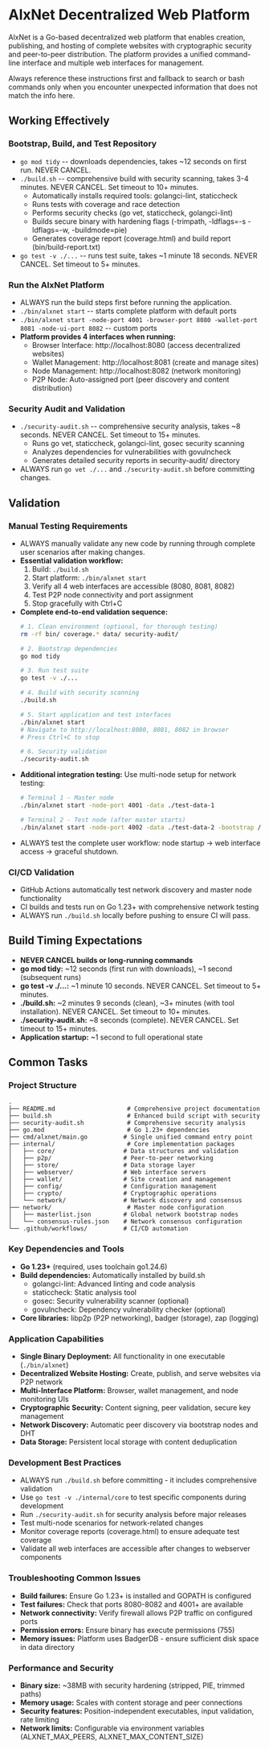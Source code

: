 # AlxNet Decentralized Web Platform

AlxNet is a Go-based decentralized web platform that enables creation, publishing, and hosting of complete websites with cryptographic security and peer-to-peer distribution. The platform provides a unified command-line interface and multiple web interfaces for management.

Always reference these instructions first and fallback to search or bash commands only when you encounter unexpected information that does not match the info here.

## Working Effectively

### Bootstrap, Build, and Test Repository
- `go mod tidy` -- downloads dependencies, takes ~12 seconds on first run. NEVER CANCEL.
- `./build.sh` -- comprehensive build with security scanning, takes 3-4 minutes. NEVER CANCEL. Set timeout to 10+ minutes.
  - Automatically installs required tools: golangci-lint, staticcheck 
  - Runs tests with coverage and race detection
  - Performs security checks (go vet, staticcheck, golangci-lint)
  - Builds secure binary with hardening flags (-trimpath, -ldflags=-s -ldflags=-w, -buildmode=pie)
  - Generates coverage report (coverage.html) and build report (bin/build-report.txt)
- `go test -v ./...` -- runs test suite, takes ~1 minute 18 seconds. NEVER CANCEL. Set timeout to 5+ minutes.

### Run the AlxNet Platform
- ALWAYS run the build steps first before running the application.
- `./bin/alxnet start` -- starts complete platform with default ports
- `./bin/alxnet start -node-port 4001 -browser-port 8080 -wallet-port 8081 -node-ui-port 8082` -- custom ports
- **Platform provides 4 interfaces when running:**
  - Browser Interface: http://localhost:8080 (access decentralized websites)
  - Wallet Management: http://localhost:8081 (create and manage sites)
  - Node Management: http://localhost:8082 (network monitoring)
  - P2P Node: Auto-assigned port (peer discovery and content distribution)

### Security Audit and Validation
- `./security-audit.sh` -- comprehensive security analysis, takes ~8 seconds. NEVER CANCEL. Set timeout to 15+ minutes.
  - Runs go vet, staticcheck, golangci-lint, gosec security scanning
  - Analyzes dependencies for vulnerabilities with govulncheck
  - Generates detailed security reports in security-audit/ directory
- ALWAYS run `go vet ./...` and `./security-audit.sh` before committing changes.

## Validation

### Manual Testing Requirements
- ALWAYS manually validate any new code by running through complete user scenarios after making changes.
- **Essential validation workflow:**
  1. Build: `./build.sh` 
  2. Start platform: `./bin/alxnet start`
  3. Verify all 4 web interfaces are accessible (8080, 8081, 8082)
  4. Test P2P node connectivity and port assignment
  5. Stop gracefully with Ctrl+C
- **Complete end-to-end validation sequence:**
  ```bash
  # 1. Clean environment (optional, for thorough testing)
  rm -rf bin/ coverage.* data/ security-audit/
  
  # 2. Bootstrap dependencies
  go mod tidy
  
  # 3. Run test suite
  go test -v ./...
  
  # 4. Build with security scanning
  ./build.sh
  
  # 5. Start application and test interfaces
  ./bin/alxnet start
  # Navigate to http://localhost:8080, 8081, 8082 in browser
  # Press Ctrl+C to stop
  
  # 6. Security validation
  ./security-audit.sh
  ```
- **Additional integration testing:** Use multi-node setup for network testing:
  ```bash
  # Terminal 1 - Master node
  ./bin/alxnet start -node-port 4001 -data ./test-data-1
  
  # Terminal 2 - Test node (after master starts)
  ./bin/alxnet start -node-port 4002 -data ./test-data-2 -bootstrap /ip4/127.0.0.1/tcp/4001/p2p/...
  ```
- ALWAYS test the complete user workflow: node startup → web interface access → graceful shutdown.

### CI/CD Validation
- GitHub Actions automatically test network discovery and master node functionality
- CI builds and tests run on Go 1.23+ with comprehensive network testing
- ALWAYS run `./build.sh` locally before pushing to ensure CI will pass.

## Build Timing Expectations
- **NEVER CANCEL builds or long-running commands**
- **go mod tidy:** ~12 seconds (first run with downloads), ~1 second (subsequent runs)
- **go test -v ./...:** ~1 minute 10 seconds. NEVER CANCEL. Set timeout to 5+ minutes.
- **./build.sh:** ~2 minutes 9 seconds (clean), ~3+ minutes (with tool installation). NEVER CANCEL. Set timeout to 10+ minutes.
- **./security-audit.sh:** ~8 seconds (complete). NEVER CANCEL. Set timeout to 15+ minutes.
- **Application startup:** ~1 second to full operational state

## Common Tasks

### Project Structure
```
.
├── README.md                    # Comprehensive project documentation
├── build.sh                     # Enhanced build script with security
├── security-audit.sh            # Comprehensive security analysis
├── go.mod                       # Go 1.23+ dependencies
├── cmd/alxnet/main.go          # Single unified command entry point
├── internal/                    # Core implementation packages
│   ├── core/                   # Data structures and validation
│   ├── p2p/                    # Peer-to-peer networking
│   ├── store/                  # Data storage layer
│   ├── webserver/              # Web interface servers
│   ├── wallet/                 # Site creation and management
│   ├── config/                 # Configuration management
│   ├── crypto/                 # Cryptographic operations
│   └── network/                # Network discovery and consensus
├── network/                     # Master node configuration
│   ├── masterlist.json         # Global network bootstrap nodes
│   └── consensus-rules.json    # Network consensus configuration
└── .github/workflows/          # CI/CD automation
```

### Key Dependencies and Tools
- **Go 1.23+** (required, uses toolchain go1.24.6)
- **Build dependencies:** Automatically installed by build.sh
  - golangci-lint: Advanced linting and code analysis
  - staticcheck: Static analysis tool
  - gosec: Security vulnerability scanner (optional)
  - govulncheck: Dependency vulnerability checker (optional)
- **Core libraries:** libp2p (P2P networking), badger (storage), zap (logging)

### Application Capabilities
- **Single Binary Deployment:** All functionality in one executable (`./bin/alxnet`)
- **Decentralized Website Hosting:** Create, publish, and serve websites via P2P network
- **Multi-Interface Platform:** Browser, wallet management, and node monitoring UIs
- **Cryptographic Security:** Content signing, peer validation, secure key management
- **Network Discovery:** Automatic peer discovery via bootstrap nodes and DHT
- **Data Storage:** Persistent local storage with content deduplication

### Development Best Practices
- ALWAYS run `./build.sh` before committing - it includes comprehensive validation
- Use `go test -v ./internal/core` to test specific components during development  
- Run `./security-audit.sh` for security analysis before major releases
- Test multi-node scenarios for network-related changes
- Monitor coverage reports (coverage.html) to ensure adequate test coverage
- Validate all web interfaces are accessible after changes to webserver components

### Troubleshooting Common Issues
- **Build failures:** Ensure Go 1.23+ is installed and GOPATH is configured
- **Test failures:** Check that ports 8080-8082 and 4001+ are available
- **Network connectivity:** Verify firewall allows P2P traffic on configured ports
- **Permission errors:** Ensure binary has execute permissions (755)
- **Memory issues:** Platform uses BadgerDB - ensure sufficient disk space in data directory

### Performance and Security
- **Binary size:** ~38MB with security hardening (stripped, PIE, trimmed paths)
- **Memory usage:** Scales with content storage and peer connections
- **Security features:** Position-independent executables, input validation, rate limiting
- **Network limits:** Configurable via environment variables (ALXNET_MAX_PEERS, ALXNET_MAX_CONTENT_SIZE)